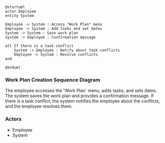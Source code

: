 ```plantuml
@startuml
actor Employee
entity System

Employee -> System : Access "Work Plan" menu
Employee -> System : Add tasks and set dates
System -> System : Save work plan
System -> Employee : Confirmation message

alt If there is a task conflict
    System -> Employee : Notify about task conflicts
    Employee -> System : Resolve conflicts
end

@enduml
```

### Work Plan Creation Sequence Diagram

The employee accesses the 'Work Plan' menu, adds tasks, and sets dates. The system saves the work plan and provides a confirmation message. If there is a task conflict, the system notifies the employee about the conflicts, and the employee resolves them.

### Actors

-   Employee
-   System
